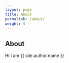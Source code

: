 ```yaml
---
layout: page
title: About
permalink: /about/
weight: 4
---
```

<div class="col-lg-11 mx-auto mt-5 article">
<h2 class="mb-3"><b>About</b></h2>
<p>
  Hi I am {{ site.author.name }}<br>
</p>
<!--
<div class="row">
<div class="col">
{% include base/skills.html title="Programming Skills" source=site.data.programming-skills %}
</div>
<div class="col">
{% include base/skills.html title="Other Skills" source=site.data.other-skills %}
</div>
</div>
-->
<!--
{% include base/timeline.html %}
-->
</div>